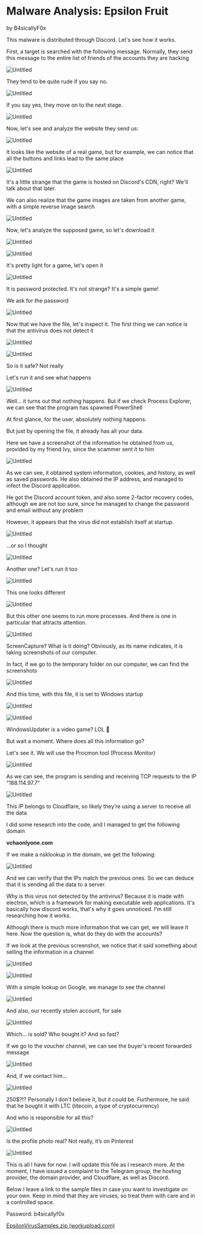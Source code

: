 # Malware Analysis: Epsilon Fruit

by B4sicallyF0x

This malware is distributed through Discord. Let's see how it works.

First, a target is searched with the following message. Normally, they send this message to the entire list of friends of the accounts they are hacking

![Untitled](EpsilonFruit/Untitled.png)

They tend to be quite rude if you say no.

![Untitled](EpsilonFruit/Untitled.jpeg)

If you say yes, they move on to the next stage.

![Untitled](EpsilonFruit/Untitled%201.png)

Now, let's see and analyze the website they send us:

![Untitled](EpsilonFruit/Untitled%202.png)

It looks like the website of a real game, but for example, we can notice that all the buttons and links lead to the same place

![Untitled](EpsilonFruit/Untitled%203.png)

It's a little strange that the game is hosted on Discord's CDN, right? We'll talk about that later.

We can also realize that the game images are taken from another game, with a simple reverse image search

![Untitled](EpsilonFruit/Untitled%204.png)

Now, let's analyze the supposed game, so let's download it

![Untitled](EpsilonFruit/Untitled%205.png)

![Untitled](EpsilonFruit/Untitled%206.png)

It's pretty light for a game, let's open it

![Untitled](EpsilonFruit/Untitled%207.png)

It is password protected. It's not strange? It's a simple game! 

We ask for the password

![Untitled](EpsilonFruit/Untitled%208.png)

Now that we have the file, let's inspect it. The first thing we can notice is that the antivirus does not detect it

![Untitled](EpsilonFruit/Untitled%209.png)

![Untitled](EpsilonFruit/Untitled%2010.png)

So is it safe? Not really

Let's run it and see what happens

![Untitled](EpsilonFruit/e163f633-0df6-467b-a3ea-faacc21921a7.png)

Well... it turns out that nothing happens. But if we check Process Explorer, we can see that the program has spawned PowerShell

At first glance, for the user, absolutely nothing happens. 

But just by opening the file, it already has all your data.

Here we have a screenshot of the information he obtained from us, provided by my friend Ivy, since the scammer sent it to him

![Untitled](EpsilonFruit/Untitled%201.jpeg)

As we can see, it obtained system information, cookies, and history, as well as saved passwords.
He also obtained the IP address, and managed to infect the Discord application.

He got the Discord account token, and also some 2-factor recovery codes, although we are not too sure, since he managed to change the password and email without any problem

However, it appears that the virus did not establish itself at startup.

![Untitled](EpsilonFruit/Untitled%2011.png)

…or so I thought

![Untitled](EpsilonFruit/Untitled%2012.png)

Another one? Let's run it too

![Untitled](EpsilonFruit/Untitled%2013.png)

This one looks different

![Untitled](EpsilonFruit/Untitled%2014.png)

But this other one seems to run more processes. And there is one in particular that attracts attention.

![Untitled](EpsilonFruit/Untitled%2015.png)

ScreenCapture? What is it doing? Obviously, as its name indicates, it is taking screenshots of our computer.

In fact, if we go to the temporary folder on our computer, we can find the screenshots

![Untitled](EpsilonFruit/Untitled%2016.png)

And this time, with this file, it is set to Windows startup

![Untitled](EpsilonFruit/Untitled%2017.png)

![Untitled](EpsilonFruit/Untitled%2018.png)

WindowsUpdater is a video game? LOL 🫠

But wait a moment. Where does all this information go?

Let's see it. We will use the Procmon tool (Process Monitor)

![Untitled](EpsilonFruit/Untitled%2019.png)

As we can see, the program is sending and receiving TCP requests to the IP “188.114.97.7”

![Untitled](EpsilonFruit/Untitled%2020.png)

This IP belongs to Cloudflare, so likely they’re using a server to receive all the data

I did some research into the code, and I managed to get the following domain

**vchaonlyone.com**

If we make a nsklookup in the domain, we get the following:

![Untitled](EpsilonFruit/Untitled%2021.png)

And we can verify that the IPs match the previous ones. So we can deduce that it is sending all the data to a server.

Why is this virus not detected by the antivirus? Because it is made with electron, which is a framework for making executable web applications. It's basically how discord works, that's why it goes unnoticed. I'm still researching how it works.

Although there is much more information that we can get, we will leave it here. Now the question is, what do they do with the accounts?

If we look at the previous screenshot, we notice that it said something about selling the information in a channel

![Untitled](EpsilonFruit/Untitled%2022.png)

![Untitled](EpsilonFruit/Untitled%2023.png)

With a simple lookup on Google, we manage to see the channel

![Untitled](EpsilonFruit/Untitled%2024.png)

And also, our recently stolen account, for sale

![Untitled](EpsilonFruit/Untitled%2025.png)

Which... is sold? Who bought it? And so fast?

If we go to the voucher channel, we can see the buyer's recent forwarded message

![Untitled](EpsilonFruit/Untitled%2026.png)

And, if we contact him…

![Untitled](EpsilonFruit/Untitled%202.jpeg)

250$?!? Personally I don't believe it, but it could be. Furthermore, he said that he bought it with LTC (litecoin, a type of cryptocurrency)

And who is responsible for all this?

![Untitled](EpsilonFruit/Untitled%2027.png)

Is the profile photo real? Not really, it’s on Pinterest

![Untitled](EpsilonFruit/Untitled%2028.png)

This is all I have for now. I will update this file as I research more. At the moment, I have issued a complaint to the Telegram group, the hosting provider, the domain provider, and Cloudflare, as well as Discord.

Below I leave a link to the sample files in case you want to investigate on your own. Keep in mind that they are viruses, so treat them with care and in a controlled space.

Password: b4sicallyf0x

[EpsilonVirusSamples.zip (workupload.com)](https://workupload.com/file/4fU2HnhnGyw)
